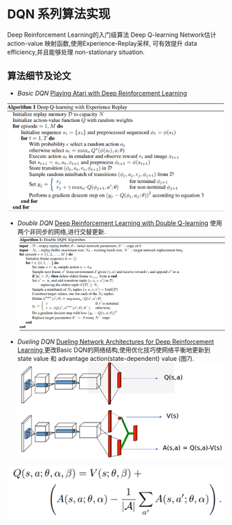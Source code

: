 # DQN 系列算法实现
Deep Reinforcement Learning的入门级算法
Deep Q-learning Network估计 action-value 映射函数,使用Experience-Replay采样,
可有效提升 data efficiency,并且能够处理 non-stationary situation.

## 算法细节及论文
- *Basic DQN* [Playing Atari with Deep Reinforcement Learning][2]

![1]

- *Double DQN* [Deep Reinforcement Learning with Double Q-learning][3]
使用两个非同步的网络,进行交替更新.
![4]

- *Dueling DQN* [Dueling Network Architectures for Deep Reinforcement Learning
][5]
更改Basic DQN的网络结构,使用优化技巧使网络平衡地更新到 state value 和 advantage action(state-dependent) value (图7).
![6]

![7]

[1]: images/DQN%20with%20Experience%20Replay.png
[2]: https://arxiv.org/abs/1312.5602
[3]: https://arxiv.org/abs/1509.06461
[4]: images/Double%20DQN%20Algorithm.png
[5]: https://arxiv.org/abs/1511.06581
[6]: images/Dueling%20DQN%20Network.png
[7]: images/Dueling%20DQN%20optimization%20for%20identifiability.png
